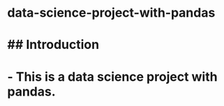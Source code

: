 # data-science-project-with-pandas


# ## Introduction

# - This is a data science project with pandas.